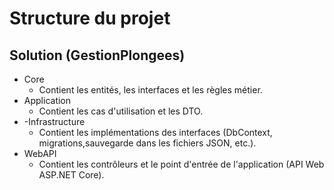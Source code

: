 ﻿# Structure du projet

## Solution (GestionPlongees)

- Core
    - Contient les entités, les interfaces et les règles métier.
- Application
  - Contient les cas d'utilisation et les DTO.
- -Infrastructure
    - Contient les implémentations des interfaces (DbContext, migrations,sauvegarde dans les fichiers JSON, etc.).
- WebAPI
    - Contient les contrôleurs et le point d'entrée de l'application (API Web ASP.NET Core).